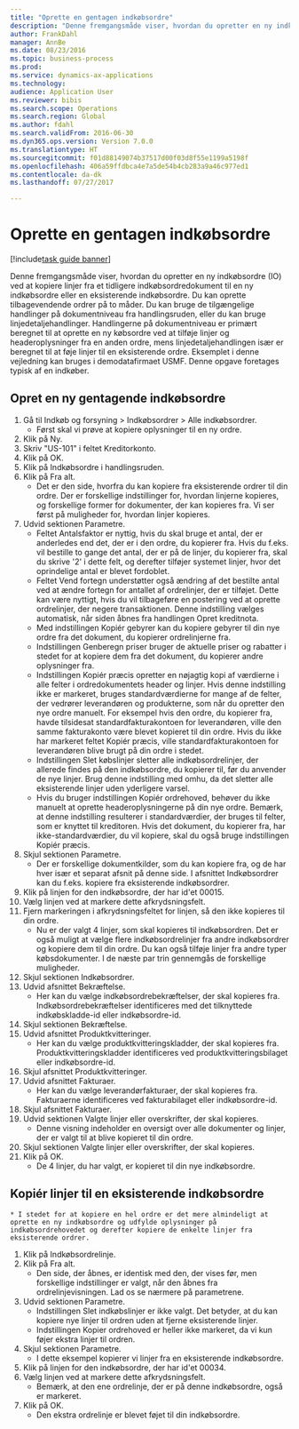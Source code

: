 ```yaml
--- 
title: "Oprette en gentagen indkøbsordre"
description: "Denne fremgangsmåde viser, hvordan du opretter en ny indkøbsordre (IO) ved at kopiere linjer fra et tidligere indkøbsordredokument til en ny indkøbsordre eller en eksisterende indkøbsordre."
author: FrankDahl
manager: AnnBe
ms.date: 08/23/2016
ms.topic: business-process
ms.prod: 
ms.service: dynamics-ax-applications
ms.technology: 
audience: Application User
ms.reviewer: bibis
ms.search.scope: Operations
ms.search.region: Global
ms.author: fdahl
ms.search.validFrom: 2016-06-30
ms.dyn365.ops.version: Version 7.0.0
ms.translationtype: HT
ms.sourcegitcommit: f01d88149074b37517d00f03d8f55e1199a5198f
ms.openlocfilehash: 406a59ffdbca4e7a5de54b4cb283a9a46c977ed1
ms.contentlocale: da-dk
ms.lasthandoff: 07/27/2017

---
```

# <a name="create-a-repeat-purchase-order"></a>Oprette en gentagen indkøbsordre

[!include[task guide banner](../../includes/task-guide-banner.md)]

Denne fremgangsmåde viser, hvordan du opretter en ny indkøbsordre (IO) ved at kopiere linjer fra et tidligere indkøbsordredokument til en ny indkøbsordre eller en eksisterende indkøbsordre. Du kan oprette tilbagevendende ordrer på to måder. Du kan bruge de tilgængelige handlinger på dokumentniveau fra handlingsruden, eller du kan bruge linjedetaljehandlinger. Handlingerne på dokumentniveau er primært beregnet til at oprette en ny købsordre ved at tilføje linjer og headeroplysninger fra en anden ordre, mens linjedetaljehandlingen især er beregnet til at føje linjer til en eksisterende ordre. Eksemplet i denne vejledning kan bruges i demodatafirmaet USMF. Denne opgave foretages typisk af en indkøber.


## <a name="create-a-new-repeat-purchase-order"></a>Opret en ny gentagende indkøbsordre
1. Gå til Indkøb og forsyning > Indkøbsordrer > Alle indkøbsordrer.
    * Først skal vi prøve at kopiere oplysninger til en ny ordre.  
2. Klik på Ny.
3. Skriv "US-101" i feltet Kreditorkonto.
4. Klik på OK.
5. Klik på Indkøbsordre i handlingsruden.
6. Klik på Fra alt.
    * Det er den side, hvorfra du kan kopiere fra eksisterende ordrer til din ordre. Der er forskellige indstillinger for, hvordan linjerne kopieres, og forskellige former for dokumenter, der kan kopieres fra. Vi ser først på muligheder for, hvordan linjer kopieres.   
7. Udvid sektionen Parametre.
    * Feltet Antalsfaktor er nyttig, hvis du skal bruge et antal, der er anderledes end det, der er i den ordre, du kopierer fra. Hvis du f.eks. vil bestille to gange det antal, der er på de linjer, du kopierer fra, skal du skrive '2' i dette felt, og derefter tilføjer systemet linjer, hvor det oprindelige antal er blevet fordoblet.  
    * Feltet Vend fortegn understøtter også ændring af det bestilte antal ved at ændre fortegn for antallet af ordrelinjer, der er tilføjet. Dette kan være nyttigt, hvis du vil tilbageføre en postering ved at oprette ordrelinjer, der negere transaktionen. Denne indstilling vælges automatisk, når siden åbnes fra handlingen Opret kreditnota.  
    * Med indstillingen Kopiér gebyrer kan du kopiere gebyrer til din nye ordre fra det dokument, du kopierer ordrelinjerne fra.  
    * Indstillingen Genberegn priser bruger de aktuelle priser og rabatter i stedet for at kopiere dem fra det dokument, du kopierer andre oplysninger fra.  
    * Indstillingen Kopiér præcis opretter en nøjagtig kopi af værdierne i alle felter i ordredokumentets header og linjer. Hvis denne indstilling ikke er markeret, bruges standardværdierne for mange af de felter, der vedrører leverandøren og produkterne, som når du opretter den nye ordre manuelt. For eksempel hvis den ordre, du kopierer fra, havde tilsidesat standardfakturakontoen for leverandøren, ville den samme fakturakonto være blevet kopieret til din ordre. Hvis du ikke har markeret feltet Kopiér præcis, ville standardfakturakontoen for leverandøren blive brugt på din ordre i stedet.  
    * Indstillingen Slet købslinjer sletter alle indkøbsordrelinjer, der allerede findes på den indkøbsordre, du kopierer til, før du anvender de nye linjer. Brug denne indstilling med omhu, da det sletter alle eksisterende linjer uden yderligere varsel.  
    * Hvis du bruger indstillingen Kopiér ordrehoved, behøver du ikke manuelt at oprette headeroplysningerne på din nye ordre. Bemærk, at denne indstilling resulterer i standardværdier, der bruges til felter, som er knyttet til kreditoren. Hvis det dokument, du kopierer fra, har ikke-standardværdier, du vil kopiere, skal du også bruge indstillingen Kopiér præcis.  
8. Skjul sektionen Parametre.
    * Der er forskellige dokumentkilder, som du kan kopiere fra, og de har hver især et separat afsnit på denne side. I afsnittet Indkøbsordrer kan du f.eks. kopiere fra eksisterende indkøbsordrer.  
9. Klik på linjen for den indkøbsordre, der har id'et 00015. 
10. Vælg linjen ved at markere dette afkrydsningsfelt.
11. Fjern markeringen i afkrydsningsfeltet for linjen, så den ikke kopieres til din ordre.
    * Nu er der valgt 4 linjer, som skal kopieres til indkøbsordren. Det er også muligt at vælge flere indkøbsordrelinjer fra andre indkøbsordrer og kopiere dem til din ordre. Du kan også tilføje linjer fra andre typer købsdokumenter. I de næste par trin gennemgås de forskellige muligheder.  
12. Skjul sektionen Indkøbsordrer.
13. Udvid afsnittet Bekræftelse.
    * Her kan du vælge indkøbsordrebekræftelser, der skal kopieres fra. Indkøbsordrebekræftelser identificeres med det tilknyttede indkøbskladde-id eller indkøbsordre-id.  
14. Skjul sektionen Bekræftelse.
15. Udvid afsnittet Produktkvitteringer.
    * Her kan du vælge produktkvitteringskladder, der skal kopieres fra. Produktkvitteringskladder identificeres ved produktkvitteringsbilaget eller indkøbsordre-id.   
16. Skjul afsnittet Produktkvitteringer.
17. Udvid afsnittet Fakturaer.
    * Her kan du vælge leverandørfakturaer, der skal kopieres fra. Fakturaerne identificeres ved fakturabilaget eller indkøbsordre-id.   
18. Skjul afsnittet Fakturaer.
19. Udvid sektionen Valgte linjer eller overskrifter, der skal kopieres.
    * Denne visning indeholder en oversigt over alle dokumenter og linjer, der er valgt til at blive kopieret til din ordre.   
20. Skjul sektionen Valgte linjer eller overskrifter, der skal kopieres.
21. Klik på OK.
    * De 4 linjer, du har valgt, er kopieret til din nye indkøbsordre.   

## <a name="copy-lines-to-an-existing-purchase-order"></a>Kopiér linjer til en eksisterende indkøbsordre
    * I stedet for at kopiere en hel ordre er det mere almindeligt at oprette en ny indkøbsordre og udfylde oplysninger på indkøbsordrehovedet og derefter kopiere de enkelte linjer fra eksisterende ordrer.  
1. Klik på Indkøbsordrelinje.
2. Klik på Fra alt.
    * Den side, der åbnes, er identisk med den, der vises før, men forskellige indstillinger er valgt, når den åbnes fra ordrelinjevisningen. Lad os se nærmere på parametrene.   
3. Udvid sektionen Parametre.
    * Indstillingen Slet indkøbslinjer er ikke valgt. Det betyder, at du kan kopiere nye linjer til ordren uden at fjerne eksisterende linjer.   
    * Indstillingen Kopier ordrehoved er heller ikke markeret, da vi kun føjer ekstra linjer til ordren.   
4. Skjul sektionen Parametre.
    * I dette eksempel kopierer vi linjer fra en eksisterende indkøbsordre.   
5. Klik på linjen for den indkøbsordre, der har id'et 00034. 
6. Vælg linjen ved at markere dette afkrydsningsfelt.
    * Bemærk, at den ene ordrelinje, der er på denne indkøbsordre, også er markeret.  
7. Klik på OK.
    * Den ekstra ordrelinje er blevet føjet til din indkøbsordre.  



